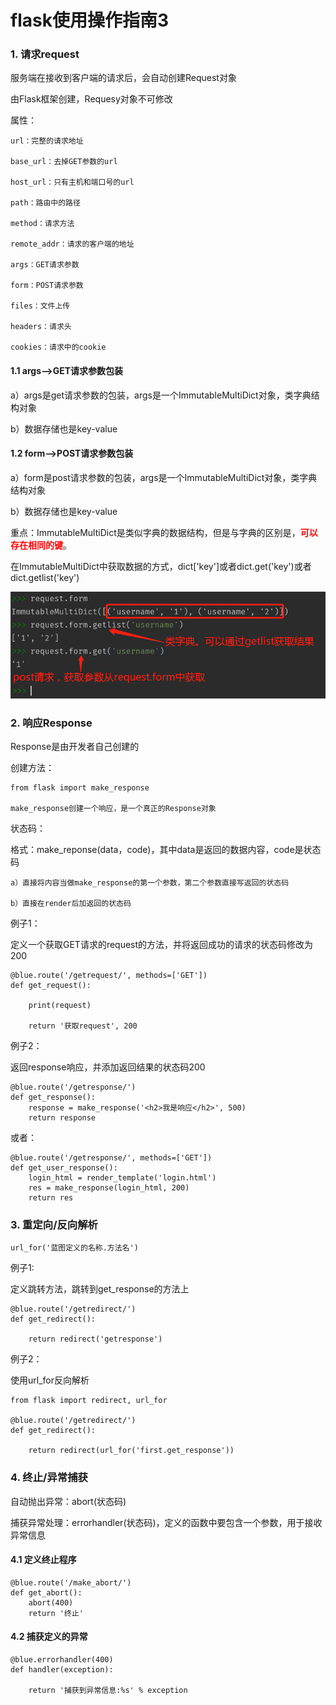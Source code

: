 
# flask使用操作指南3


### 1. 请求request

服务端在接收到客户端的请求后，会自动创建Request对象

由Flask框架创建，Requesy对象不可修改

属性：

	url：完整的请求地址
	
	base_url：去掉GET参数的url
	
	host_url：只有主机和端口号的url
	
	path：路由中的路径
	
	method：请求方法
	
	remote_addr：请求的客户端的地址
	
	args：GET请求参数
	
	form：POST请求参数
	
	files：文件上传
	
	headers：请求头
	
	cookies：请求中的cookie

#### 1.1 args-->GET请求参数包装

a）args是get请求参数的包装，args是一个ImmutableMultiDict对象，类字典结构对象
	
b）数据存储也是key-value

#### 1.2 form-->POST请求参数包装

a）form是post请求参数的包装，args是一个ImmutableMultiDict对象，类字典结构对象
	
b）数据存储也是key-value

重点：ImmutableMultiDict是类似字典的数据结构，但是与字典的区别是，<font style="color:red; font-weight:bold;">可以存在相同的键</font>。

在ImmutableMultiDict中获取数据的方式，dict['key']或者dict.get('key')或者dict.getlist('key')

![图](images/flask_request_form.png)


### 2. 响应Response

Response是由开发者自己创建的

创建方法：
	
	from flask import make_response
	
	make_response创建一个响应，是一个真正的Response对象

状态码：

格式：make_reponse(data，code)，其中data是返回的数据内容，code是状态码

	a）直接将内容当做make_response的第一个参数，第二个参数直接写返回的状态码

 	b）直接在render后加返回的状态码

例子1：

定义一个获取GET请求的request的方法，并将返回成功的请求的状态码修改为200

	@blue.route('/getrequest/', methods=['GET'])
	def get_request():
	
	    print(request)
	
	    return '获取request', 200

例子2：

返回response响应，并添加返回结果的状态码200

	@blue.route('/getresponse/')
	def get_response():
	    response = make_response('<h2>我是响应</h2>', 500)
	    return response

或者：
	
	@blue.route('/getresponse/', methods=['GET'])
	def get_user_response():
	    login_html = render_template('login.html')
	    res = make_response(login_html, 200)
	    return res

### 3. 重定向/反向解析

	url_for('蓝图定义的名称.方法名')

例子1:

定义跳转方法，跳转到get_response的方法上


	@blue.route('/getredirect/')
	def get_redirect():
	
	    return redirect('getresponse')

例子2：

使用url_for反向解析

	from flask import redirect, url_for
	
	@blue.route('/getredirect/')
	def get_redirect():
	
	    return redirect(url_for('first.get_response'))

### 4. 终止/异常捕获

自动抛出异常：abort(状态码)

捕获异常处理：errorhandler(状态码)，定义的函数中要包含一个参数，用于接收异常信息

#### 4.1 定义终止程序

	@blue.route('/make_abort/')
	def get_abort():
	    abort(400)
	    return '终止'

#### 4.2 捕获定义的异常

	@blue.errorhandler(400)
	def handler(exception):
	
	    return '捕获到异常信息:%s' % exception

